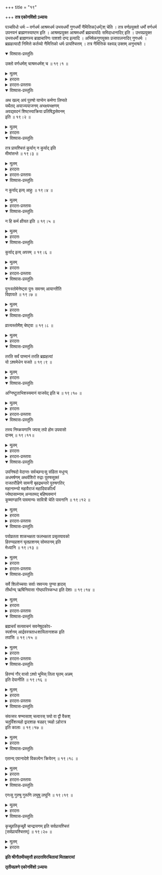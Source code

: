 +++
title = "१९"

+++
**तत्र एकोनविंशो ऽध्यायः**

पञ्चविधो धर्मः – वर्णधर्म आश्रमधर्म उभयधर्मो गुणधर्मो नैमित्तिक[धर्म]श् चेति । तत्र वर्णप्रयुक्तो धर्मो वर्णधर्म उपनयनं ब्राह्मणस्याष्टम इति । आश्रमप्रयुक्त आश्रमधर्मो ब्रह्मचार्यादेः समिदाधानादिर् इति । उभयप्रयुक्त उभयधर्मो ब्राह्मणस्य ब्राह्मचारिणः पाशशो दण्द इत्यादि । अभिषेकगुणयुक्तः प्रजापालनादिर् गुणधर्मः । ब्रह्महत्यादौ निमित्ते कर्तव्यो नैमित्तिको धर्मः प्रायश्चित्तम् । तत्र नैमित्तिकं वक्ष्यन्न् उक्तम् अनुभाषते ।

<details open><summary>विश्वास-प्रस्तुतिः</summary>

उक्तो वर्णधर्मश् चाश्रमधर्मश् च ॥ १९।१ ॥
</details>

<details><summary>मूलम्</summary>

उक्तो वर्णधर्मश् चाश्रमधर्मश् च ॥ १९।१ ॥
</details>

<details><summary>हरदत्तः</summary>

उभयधर्मगुणधर्मयोर् अप्य् उपलक्षणम् एतत् । यद्य् अप्य् अन्यत्रोक्तं नानुभाष्यते ऽननुभाषणे ऽपि वक्ष्यमाणं शक्यते वक्तुम् इति तथापीहानुभाष्यत आशङ्कानिवृत्त्यर्थ् । अन्यथोपविषाद् दैविकानि पुनःस्तोमादीनि प्रायश्चित्तण्य् उदाहरिष्यन्ते तानि च शूद्रस्य न संभवन्त्य् अतस् तद्वद् एव पुनःस्तोमादीनि प्रायश्चित्तान्तराण्य् अपि शूद्रस्य न स्युर् इति कश्चिद् आशङ्केत । अपर आह – य उक्तो धर्मः स एव वर्णिनाम् आश्रमिणां च धर्मः । वक्ष्यमाणस् तु पुरुषमात्रधर्मः । यद् आह – अथ खल्व् अयं पुरुष इति । किं सिद्धं भवति । प्रतिलोमानाम् अपि प्रायश्चित्तेष्व् अधिकारः सिद्धो भवति । यद्य् अपि तेषां भक्ष्याभक्ष्यविवेको नास्ति तथापि गोब्राह्मणादिवधे ब्राह्मणस्वर्णादिहरणे च प्रायश्चित्तं भवत्य् एव । अकुर्वाणा एव तु प्रायश्चित्तं राज्ञा वध्याः । अहिंसासत्यास्तेयब्रह्मचर्यापरिग्रहादिमनुष्यमात्रधर्मा न वर्णेष्व् आश्रमेषु वा नियताः । अतस् तदतिक्रमे युक्तम् एव प्रायश्चित्तम् । यत् तु पूर्वम् उक्तं प्रतिलोमास् तु धर्महीना इति, तद् ऐहिकामुष्मिकश्रेयःसाधनेषु कर्मस्व् अधिकारनिवृत्तिपरम् इति ॥ १९।१ ॥
</details>



<details><summary>हरदत्त-प्रस्तावः</summary>

प्रायश्चित्तस्य निमित्तान्य् आह ।
</details>

<details open><summary>विश्वास-प्रस्तुतिः</summary>

अथ खल्व् अयं पुरुषो याप्येन कर्मणा लिप्यते  
यथैतद् अयाज्ययाजनम् अभक्ष्यभक्षणम्   
  	अवद्यवदनं शिष्टस्याक्रिया प्रतिषिद्धसेवनम्  
  इति ॥ १९।२ ॥
</details>

<details><summary>मूलम्</summary>

अथ खल्व् अयं पुरुषो याप्येन कर्मणा लिप्यते  
यथैतद् अयाज्ययाजनम् अभक्ष्यभक्षणम्   
  	अवद्यवदनं शिष्टस्याक्रिया प्रतिषिद्धसेवनम्  
  इति ॥ १९।२ ॥
</details>

<details><summary>हरदत्तः</summary>

अथ खल्व् इति वाक्यालंकारे । अयं पुरुष इति संघातवर्तिनं प्रत्यगात्मानं निर्दिशति । याप्यं कुत्सितम् । याप्येन पापेन कर्मणा लिप्यते । तज्जन्येनाधर्मेण लिप्यमाने कर्मणा लिप्यत इति भाक्तो वादः । याप्यस्य कर्मण् उदाहरणप्रपञ्चो यथैतद् इत्यादि । यथेत्य् उदाहरणे । अयाज्याः पतितादयस् तेषां याजनम् । अभक्ष्या लशुनादयस् तेषां भक्षणम् । अवद्यम् अनृतासभ्यादि तस्य वदनं कथनम् । शिष्टं विहितं संध्योपासनादि तस्याक्रियाकरणम् । प्रतिषिद्धस्य हिंसादेः सेवनं करणम् । इति समाप्तौ । एतावद् एव याप्यं कर्मेति । प्रतिषिद्धसेवनम् इत्य् एव सिद्धेर् अयाज्ययाजनादिग्रहणं याजनाध्यापनप्रतिग्रहाः सर्वेषाम् इत्य् आपद्य् अनुज्ञा तत्रापि प्रायश्चित्तार्थम् । तत्र उशना: “आपद्विहितैः कर्मभिर् आपदं तीर्त्वा पुनस् तेषां प्रायश्चित्तं चतुर्भागं कुर्याद् इति । अभक्ष्यभक्षणग्रहणम् अप्य् आपदि व्याध्यादौ लशुनादिभक्षणविषयं च । अवद्यवदनग्रहणं तु

> प्राणिनां तु वधो यत्र तत्र साक्ष्य् अनृतं वदेत् ।

इत्यादिविषयम् च । तथा यत्र ब्राह्मण इति ज्ञाते तादयेयुर् अर्थं वा हरेयुस् तत्र तद्ग्रहणार्थम् । असभ्यानृतभाषणेनापि तन् निवार्य पश्चात् ताम् आपदं तीर्त्वा प्रायश्चित्तं चतुर्भागं चरेद् इति ॥ १९।२ ॥
</details>



<details open><summary>विश्वास-प्रस्तुतिः</summary>

तत्र प्रायश्चित्तं कुर्यान् न कुर्याद् इति   
मीमांसन्ते ॥ १९।३ ॥
</details>

<details><summary>मूलम्</summary>

तत्र प्रायश्चित्तं कुर्यान् न कुर्याद् इति   
मीमांसन्ते ॥ १९।३ ॥
</details>

<details><summary>हरदत्तः</summary>

तत्र तस्मिन् याप्यकर्मलेपे प्रायश्चित्तम्,

> प्रायो नाम तपः प्रोक्तं चित्तं निश्चय उच्यते ।  
> तपोनिश्चयसंयोगात् प्रायश्चित्तम् इति स्मृतम् ॥ 

इत्येवंलक्षणं कर्तव्यं न कर्तव्यम् इति विचारयन्ति ब्रह्मवादिनः ॥ १९।३ ॥
</details>



<details><summary>हरदत्त-प्रस्तावः</summary>

तत्र केचित् ।
</details>

<details open><summary>विश्वास-प्रस्तुतिः</summary>

न कुर्याद् इत्य् आहुः ॥ १९।४ ॥
</details>

<details><summary>मूलम्</summary>

न कुर्याद् इत्य् आहुः ॥ १९।४ ॥
</details>

<details><summary>हरदत्त-प्रस्तावः</summary>

तत्र हेतुः ।
</details>

<details open><summary>विश्वास-प्रस्तुतिः</summary>

न हि कर्म क्षीयत इति ॥ १९।५ ॥
</details>

<details><summary>मूलम्</summary>

न हि कर्म क्षीयत इति ॥ १९।५ ॥
</details>

<details><summary>हरदत्तः</summary>

हिशब्दो हेतौ । यस्मात् कृतं कर्म पुण्यं पापं च नान्तरेणोपभोगं क्षीयत इति । तथा च शङ्खः ।

> यथा पृथिव्यां बीजानि रत्नानि निधयो यथा ।  
> एवम् आत्मनि कर्माणि निष्ठन्ति प्रसवन्ति च ॥ इति ।

उत्पन्ने तु फले नश्यति यथा बीजम् अङ्कुरे । प्रायश्चित्तानि तु निमित्ते कर्मान्तराणि । यथा गृहदाहादौ क्षामवत्यदयः ॥ १९।५ ॥
</details>



<details open><summary>विश्वास-प्रस्तुतिः</summary>

कुर्याद् इत्य् अपरम् ॥ १९।६ ॥
</details>

<details><summary>मूलम्</summary>

कुर्याद् इत्य् अपरम् ॥ १९।६ ॥
</details>

<details><summary>हरदत्तः</summary>

कुर्यात् प्रायश्चित्तम् इत्य् अपरं दर्शनम् । नास्मात् परम् अस्तीत्य् अपरसिद्धान्तः ॥ १९।६ ॥
</details>



<details><summary>हरदत्त-प्रस्तावः</summary>

तत्र प्रमाणत्वेन श्रुतिवाक्यान्य् उदाहरति ।
</details>

<details open><summary>विश्वास-प्रस्तुतिः</summary>

पुनःस्तोमेनेष्ट्वा पुनः सवनम् आयान्तीति  
विज्ञायते ॥ १९।७ ॥
</details>

<details><summary>मूलम्</summary>

पुनःस्तोमेनेष्ट्वा पुनः सवनम् आयान्तीति  
विज्ञायते ॥ १९।७ ॥
</details>

<details><summary>हरदत्तः</summary>

अप्रतिग्राह्याद् ब्रह्म प्रतिगृह्य पुनःस्तोमेन यजेतेति श्रूयते । अभक्ष्यभक्षणम् अवद्यवदनं पुनःस्तोमेन तरतीति च । असत्प्रतिग्रहादिदोषदूषिताः पुनःस्तोमनाम्नैकाहेनेष्ट्वा पुनः सवनम् आयान्ति । सवनशब्देन कर्मोच्यते । पुनर् अपि श्रौतानि स्मार्तानि च कर्माण्य् आयान्त्य् आप्नुवन्ति । तद्योग्या भवन्ति ॥ १९।७ ॥
</details>



<details open><summary>विश्वास-प्रस्तुतिः</summary>

व्रात्यस्तोमैश् चेष्ट्वा ॥ १९।८ ॥
</details>

<details><summary>मूलम्</summary>

व्रात्यस्तोमैश् चेष्ट्वा ॥ १९।८ ॥
</details>

<details><summary>हरदत्तः</summary>

पुनः सवनम् आयान्तीत्य् अनुषङ्गः । व्रात्या यथाकालम् अनुपनीताः । तेषां कर्तव्याः प्रायश्चित्तयागा व्रात्यस्तोमाः । बहुवचननिर्देशाद् बहवस् ते प्रत्येतव्याः ॥ १९।८ ॥
</details>



<details open><summary>विश्वास-प्रस्तुतिः</summary>

तरति सर्वं पाप्मानं तरति ब्रह्महत्यां   
यो ऽश्वमेधेन यजते ॥ १९।९ ॥
</details>

<details><summary>मूलम्</summary>

तरति सर्वं पाप्मानं तरति ब्रह्महत्यां   
यो ऽश्वमेधेन यजते ॥ १९।९ ॥
</details>

<details><summary>हरदत्तः</summary>

इति चेति वक्ष्यमाणम् अपेक्ष्यते । विज्ञायत इत्य् अनुषङ्गः ॥ १९।९ ॥
</details>



<details open><summary>विश्वास-प्रस्तुतिः</summary>

अग्निष्टुताभिशस्यमानं याजयेद् इति च ॥ १९।१० ॥
</details>

<details><summary>मूलम्</summary>

अग्निष्टुताभिशस्यमानं याजयेद् इति च ॥ १९।१० ॥
</details>

<details><summary>हरदत्तः</summary>

अग्निष्टुन् नामैकाहस् तेनाभिशस्यमानं याजयेत् । अत्र पुनःस्तोमादीनां दोषनिर्घातार्थतया श्रुतत्वाद् उपभोगेनेव प्रायश्चित्तेनापि पापकं कर्म क्षीयते । शङ्खवचनं चाकृतप्रायश्चित्तविषयं पुण्यविषयं च । अथ कस्माद् वचनगम्ये ऽर्थे विचारः क्रियते । कुर्यान् न कुर्याद् इति । न ह्य् उपनयनादाव् एवं विचारः कृत इति उच्यते । प्रायश्चित्तस्तुत्यर्थो ऽयं विचारः ॥ १९।१० ॥
</details>

<details><summary>हरदत्त-प्रस्तावः</summary>

इदानीं येष्व् आहत्य न प्रायश्चित्तं विहितं तेषु प्रायश्चित्तान्य् उपदिशति ।
</details>

<details open><summary>विश्वास-प्रस्तुतिः</summary>

तस्य निष्क्रयणानि जपस् तपो होम उपवासो   
दानम् ॥ १९।११॥
</details>

<details><summary>मूलम्</summary>

तस्य निष्क्रयणानि जपस् तपो होम उपवासो   
दानम् ॥ १९।११॥
</details>

<details><summary>हरदत्तः</summary>

तस्य याप्यस्य कर्मणो जपादीनि पञ्च निष्क्रयणानि शोधनानि ॥ १९।११ ॥
</details>



<details><summary>हरदत्त-प्रस्तावः</summary>

तत्र जप इत्य् उक्तं जपान् आह ।
</details>

<details open><summary>विश्वास-प्रस्तुतिः</summary>

उपनिषदो वेदान्तः सर्वच्छन्दःसु संहिता मधून्य्  
अधमर्षणम् अथर्वशिरो रुद्राः पुरुषसूक्तं   
राजतरौहिणे सामनी बृहद्रथन्तरे पुरुषगतिर्   
महानाम्न्यो महावैराजं महादिवाकीर्त्यं   
ज्येष्ठसाम्नाम् अन्यतमद् बहिष्पवमानं   
कूष्माण्डानि पावमान्यः सावित्री चेति पावनानि ॥ १९।१२ ॥
</details>

<details><summary>मूलम्</summary>

उपनिषदो वेदान्तः सर्वच्छन्दःसु संहिता मधून्य्  
अधमर्षणम् अथर्वशिरो रुद्राः पुरुषसूक्तं   
राजतरौहिणे सामनी बृहद्रथन्तरे पुरुषगतिर्   
महानाम्न्यो महावैराजं महादिवाकीर्त्यं   
ज्येष्ठसाम्नाम् अन्यतमद् बहिष्पवमानं   
कूष्माण्डानि पावमान्यः सावित्री चेति पावनानि ॥ १९।१२ ॥

</details>

<details><summary>हरदत्तः</summary>

उपनिषदो रहस्यब्राह्मणान्य् आध्यात्मिकानि । तद्व्यतिरिक्ता आरण्यकभागाः वेदान्ताः । सर्वछन्दःसु सर्वेषु प्रवचनेषु संहिता संहितापाठो न पदक्रमादिपाठः । मधूनि मधुशब्दयुक्तानि यजूंषि ब्रह्मम् एतु माम् इत्यादीनि । अघमर्षणम् “ऋतं च सत्यं च” इति सूक्तं षडृचम् अघमर्षणेन ऋषिणा दृष्टम् । अथर्वशिरो ऽथर्ववेदे प्रसिद्धम् । “देवा ह वै स्वर्गं लोकम् अगमन्” इत्यादि । रुद्राः “नमस् ते रुद्र मन्यवे” इत्याद्या अनुवाका एकादश । एकशतं यजुःशाखास् तासु सर्वासु पठ्यन्ते । पुरुषसूकम् “सहस्रशीर्षा” इत्यादि । राजतरौहिणे सामनी “इन्द्रं नरो नेमधिता हवन्ते” इत्य् अस्याम् ऋचि गीयेते । “त्वाम् इद्धि हवामहे” इत्य् आभ्यां बृहत् । “अभि त्वा शूर नोनुमः” इत्य् अत्र रथंतरम् । “अहम् अस्मि प्रथमजा ऋतस्य” इत्य् अस्यां पुरुषगतिः । महानाम्न्यः “विदामघवन्” इत्याद्या ऋचः । महावैराजम् “पिबा सोमम्” इत्य् अस्व्यां गीतं साम । महादिवाकीर्त्यम् “विभ्राड् बृहत् पिबतु” इत्य् अस्याम् । ज्येष्ठसामानि तलवकारिणाम् “उद् उ त्यं चित्रम्” इत्य् एतयोर् गीतानि । छन्दोगास् त्व् आहुः: “मूर्धानं दिवः” इत्य् अस्यां गीतानि त्रीणि सामान्य् आज्यदोहादीनि । ब्राह्मणे तथा श्रुतत्वात् । बहिष्पवमानम् “उपास्मै गायता नरः” इत्य् एतासु गीतम् । कूष्माण्डानि तैत्तिरीयके स्वाध्यायब्राह्मणे “यद् देवा देवहेडनम्,” “यद् अदीव्य नृणाम्,” “आयुष्टे विश्वतो ऽदधत्” इत् त्रयो ऽनुवाकाः । यजुष्ट्वाभिप्रायो नपुंसकनिर्देशः । तत्रैवाच्छिद्राख्ये प्रश्ने “यद् देवा देवहेलनम्” इत्य् अनुवाके या ऋचस् ताः कूष्माण्ड्यः । पवमानः सोमो देवता यासां ताः पावमान्यः “स्वादिष्ठया मदिष्ठया” इत्याद्या आ मण्डलसमाप्तेः । “तत् सवितुर् वरेण्यम्” इत्य् एषा सावित्री प्रसिद्धा । न या काचन सवितृदेवत्या । इतिशब्दः प्रकारवचनः । एवंप्रकानाण्य् अन्यान्य् अपि पावमानानीति । तत्र मनुः ।

> कौत्सं जप्त्वाप इत्य् एतद् वासिष्ठं च तृचं प्रति ।  
> माहित्रं शुद्धलिङ्गं च सुरापो ऽपि विशुध्यति ॥  
> सकृज् जप्त्वास्यवामीयं शिवसम्कल्पम् एव च ।  
> सुवर्णम् अपहृत्यापि क्षणाद् भवति निर्मलः ॥  
> हविष्पान्तीयम् अभ्यस्य न तमंह इतीति च ।  
> जप्त्वा तु पौरुषं सूक्तं मुच्यते गुरुतल्पगः ॥  
> सोमारौद्रं तु बह्वेना मासम् अभ्यस्य शुध्यति ॥

इत्यादि । प्रायश्चित्तप्रकरणे पुनः पावमानानीतिवचनात् प्रायश्चित्तव्यतिरेकेणाप्य् ऋद्धिकामस्याहर् अहर् एतानि जप्यानि ॥ १९।१२ ॥
</details>



<details><summary>हरदत्त-प्रस्तावः</summary>

जपे प्रवृत्तस्याहारनियमम् आह ।
</details>

<details open><summary>विश्वास-प्रस्तुतिः</summary>

पयोव्रतता शाकभक्षता फलभक्षता प्रसृतयावको  
हिरण्यप्राशनं घृतप्राशनम् सोमपानम् इति  
  मेध्यानि ॥ १९।१३ ॥
</details>

<details><summary>मूलम्</summary>

पयोव्रतता शाकभक्षता फलभक्षता प्रसृतयावको  
हिरण्यप्राशनं घृतप्राशनम् सोमपानम् इति  
  मेध्यानि ॥ १९।१३ ॥
</details>

<details><summary>हरदत्तः</summary>

पयोव्रतता क्षीराहारता । व्रतग्रहणाद् उपवासन्यायेन । शाकं वास्तुकादि । फलं कदल्यादेः । प्रसृतयावकः प्रसृतपरिमितैर् यवैः पक्व ओदनः । तत्र औशनसो विशेषः: स्नातः शुचिर् भूत्वोदितेषु नक्षत्रेषु ताम्रभाजने प्रसृतयावकं श्रपयेद् यथा यवागूर् भवति । तस्य श्रपणकाले रक्षां कुर्यात् । “नमो रुद्राय भूताधिपतये पर्वतानां पतये त्वम् इमम् रक्षस्व” इति । शृते ऽवरोप्य देवस्य त्वा सवितुर् इत्यादिनोत्पूय ततो ऽभिमन्त्रयेत् ।

> यवो ऽसि धान्यराजो ऽसि वारुणो मधुसंयुतः ।  
> निर्णोदः सर्वपापानां पवित्रम् ऋषिभिः स्मृतम् ॥  
> वाचा कृतं कर्मकृतं मनसा दुर्विचिन्तनम् ।  
> अलक्ष्मीं कालकण्ठीं च सर्वं पुनत मे यवाः ॥  
> महापातकसंयुक्तं दारुणं राजकिल्बिषम् ।  
> बालवृत्तम् अधर्मं च सर्वं पुनत मे यवाः ॥  
> सुवर्णस्तैन्यम् अव्रत्यम् अयाज्यस्य च याजनम् ।  
> ब्राह्मणानां परीवादं सर्वं पुनत मे यवाः ॥  
> श्वसूकरावभूतं च काकाद्युच्छिष्टम् एव च ।  
> मातापित्रोर् शुश्रूषां सर्वं पुनत मे यवाः ॥  
> गणान्नं गणिकान्नं च शूद्रान्नं श्राद्धसूतकम् ।  
> चोरस्यान्नं तथाभक्ष्यं सर्वं पुनत मे यवाः ॥

इत्य् एतैः षड्भिः \

> ततो ब्रह्मा देवानाम् इति प्राश्य ततः प्राणाय स्वाहेत्यादिभिर् यथोक्तं सर्वं प्राश्नीयात् षड्रात्रम् । ततो नियमातिक्रमजात् प्रतिषिद्धसेवनजाद् अभ्यक्ष्यभक्षणजाच् च सर्वस्मात् पापात् प्रमुच्यते । सप्तरात्रं पीत्वा भ्रूणहत्यां गुरुतल्पं सुवर्णस्तैन्यं सुरापानं च पुनाति । एकादशरात्रं पीत्वा सर्वकृतपापं नुदति । एकविंसतिरात्रं पीत्वा गणान् पश्यति गणाधिपतिं पश्यति विद्यां पश्यति विद्याधिपतिं पश्यति । एवम् अहर् अहर् अनन्याहारो यवागूं प्राश्नीयाद् इति । सर्पिरादौ हिरण्यं विघृष्य प्राशनं हिरण्यप्राशनम् । घृतप्राशनं प्रसिद्धम् । सोमपानं क्रताव् उक्तम् । बहिर् अप्य् अन्ये । इतिकरनाद् यच् चान्यद् एवम् उक्तं पञ्चगव्यशङ्खपुष्पादि तस्य प्राशनं मेध्यं विज्ञेयम् ॥ १९।१३ ॥
</details>



<details><summary>हरदत्त-प्रस्तावः</summary>

अथ जपादीनां स्थानम् आह ।
</details>

<details open><summary>विश्वास-प्रस्तुतिः</summary>

सर्वे शिलोच्चयाः सर्वाः स्रवन्त्यः पुण्या ह्रादस्  
तीर्थान्य् ऋषिनिवासा गोष्ठपरिस्कन्धा इति देशाः ॥ १९।१४ ॥
</details>

<details><summary>मूलम्</summary>

सर्वे शिलोच्चयाः सर्वाः स्रवन्त्यः पुण्या ह्रादस्  
तीर्थान्य् ऋषिनिवासा गोष्ठपरिस्कन्धा इति देशाः ॥ १९।१४ ॥
</details>

<details><summary>हरदत्तः</summary>

शिसोच्चयाः शैलाः । स्रवन्त्यो नद्यः । सर्वग्रहणात् पुण्यापुण्यविभागो नादरणीयः । पुण्या ह्रदाः पुष्करिण्यादयः । प्रयागादीनि तीर्थानि । ऋषिनिवासा वसिष्ठादीनाम् आश्रमाः । गोष्ठः गवां स्थानम् । परिस्कन्धो देवालयः । इतिकरणान् नैमिषारण्यादीनि ॥ १९।१४ ॥
</details>



<details><summary>हरदत्त-प्रस्तावः</summary>

व्याख्यातः सहपरिकरेण जपः । तपःस्वरूपम् आह ।
</details>

<details open><summary>विश्वास-प्रस्तुतिः</summary>

ब्रह्मचर्यं सत्यवचनं सवनेषूदकोप-  
स्पर्शनम् आर्द्रवस्त्रताधःशायितानाशक इति   
  तपांसि ॥ १९।१५ ॥
</details>

<details><summary>मूलम्</summary>

ब्रह्मचर्यं सत्यवचनं सवनेषूदकोप-  
स्पर्शनम् आर्द्रवस्त्रताधःशायितानाशक इति   
  तपांसि ॥ १९।१५ ॥
</details>

<details><summary>हरदत्तः</summary>

ब्रह्मचर्यं मैथुनत्यागः । सत्यवचनं दृष्टार्थवादित्वम् । सवनेषु प्रातर् मध्यंदिने सायं चोदकस्पर्शनं स्नानम् । आर्द्रवस्त्रता स्नानसमये परिहितस्य वाससस् तथैवापीडितस्य धारणम् । अधःशायिता स्थण्डिलशायिता । अशनम् आशः । स एवाशकस् तस्याभावो ऽनाशको ऽनशनम् । अत्रापीतिकरणात् प्राणायामादीनां ग्रहणम् । अत्र मनुः ।

> सव्याहृतिकाः सप्रणवाः प्राणायामास् तु षोडश ।  
> अपि भ्रूणहनं मासात् पुनन्त्य् अहर् अहः कृताः ॥ इति ।

होमाः कूष्माण्डगणहोमादयः प्रसिद्धत्वाद् इहानुक्ताः । तत्र श्रुतिः: “कूष्माण्डैर् जुहुयाद् यो ऽपूत इव मन्येत” इत्यादि । गणहोमस् तु बौधायनोक्तः ।

> क्षापवित्रं सहस्राक्षो मृगारो ऽंहोमुचौ गणौ ।  
> पावमान्यश् च कूष्माण्ड्यो वैश्वानर्य ऋचश् च याः ॥  
> घृतौदनेन ता जुह्वत् सप्ताहं सवनत्रयम् ।  
> मौनव्रती हविष्याशी निगृहीतेन्द्रियक्रियः ।  
> मुच्यते सर्वपापेभ्यो महतः पातकाद् अपि ॥ इति ।

याज्ञवल्क्यः ।

> यत्र यत्र च संकीर्णम् आत्मानं मन्यते जनः ।  
> तत्र तत्र तिलैर् होमः सावित्र्याः प्रत्यहं जपः ॥ इति ।

मनुः ।

> न सावित्रीसमं जप्यं नाज्याहुतिसमं हुतम् ।  
> नान्नतोयसमं दानं न चाहिंसापरं तपः ॥ इति ।

उपवासो भक्तत्यागः । स एव तपःस्व् अपि पुनः पुनः पठ्यत आदरख्यापनार्थम् । अपर आह – निष्क्रयणेषु पठित उपवास इन्द्रियनिग्रहः ।

> व्यावृत्तस्यैव दोषेभ्यो यस् तु वासु गुणैः सह ।  
> उपवासं तम् आहुस् तु न शरीरस्य शोषणात् ॥

इति पुराणे दर्शनाद् इति ॥ १९।१५ ॥
</details>



<details><summary>हरदत्त-प्रस्तावः</summary>

अथ देयान्य् आह ।
</details>

<details open><summary>विश्वास-प्रस्तुतिः</summary>

हिरण्यं गौर् वासो ऽश्वो भूमिस् तिला घृतम् अन्नम्  
इति देयानीति ॥ १९।१६ ॥
</details>

<details><summary>मूलम्</summary>

हिरण्यं गौर् वासो ऽश्वो भूमिस् तिला घृतम् अन्नम्  
इति देयानीति ॥ १९।१६ ॥
</details>

<details><summary>हरदत्तः</summary>

निगदव्याख्यातम् एतत् ॥ १९।१६ ॥
</details>



<details><summary>हरदत्त-प्रस्तावः</summary>

अथ कियान् कालो जपादीनाम् इत्य् अत आह ।
</details>

<details open><summary>विश्वास-प्रस्तुतिः</summary>

संवत्सरः षण्मासाश् चत्वारस् त्रयो वा द्वौ वैकश्  
चतुर्विंशत्यहो द्वादशाहः षडहर् त्र्यहो ऽहोरात्र  
  इति कालाः ॥ १९।१७ ॥
</details>

<details><summary>मूलम्</summary>

संवत्सरः षण्मासाश् चत्वारस् त्रयो वा द्वौ वैकश्  
चतुर्विंशत्यहो द्वादशाहः षडहर् त्र्यहो ऽहोरात्र  
  इति कालाः ॥ १९।१७ ॥
</details>

<details><summary>हरदत्तः</summary>

एतेषु यावता शुद्धो मन्यते तावान् कालः ॥ १९।१७ ॥
</details>



<details open><summary>विश्वास-प्रस्तुतिः</summary>

एतान्य् एवानादेशे विकल्पेन क्रियेरन् ॥ १९।१८ ॥
</details>

<details><summary>मूलम्</summary>

एतान्य् एवानादेशे विकल्पेन क्रियेरन् ॥ १९।१८ ॥
</details>

<details><summary>हरदत्तः</summary>

एतान्य् एव जपादीनि निष्क्रयणान्य् अनादेशे यत्राहत्य प्रायश्चित्तम् अनिर्दिष्टं तत्र विषये विकल्पेन कर्तव्यानि । एवकारः पौनर्वचनिकः । तद् यथा – देवदत्तो ग्रामं गच्छतु स एवारण्यम् इति । किं सिद्धं भवति । येषु नियते(मित्ते)ष्व् आहत्य प्रायश्चित्तम् उक्तं तेष्व् अप्य् अभ्यासानुबन्धादौ प्रतिपूरणापेक्षायां जपादीनाम् अनुप्रवेशः सिद्धो भवति ॥ १९।१८ ॥
</details>



<details><summary>हरदत्त-प्रस्तावः</summary>

किं तुल्यवद् विकल्पो नेत्य् आह ।
</details>

<details open><summary>विश्वास-प्रस्तुतिः</summary>

एनःसु गुरुषु गुरूणि लघुषु लघूनि ॥ १९।१९ ॥
</details>

<details><summary>मूलम्</summary>

एनःसु गुरुषु गुरूणि लघुषु लघूनि ॥ १९।१९ ॥
</details>

<details><summary>हरदत्तः</summary>

अभिसंधिकृतम् एनो गुरु तद्विपरीतं लघु । एवम् अभ्यासानुबन्धादाव् अपि द्रष्टव्यम् । यथाह आपस्तम्बः: “यः प्रमत्तो हन्ति प्राप्तं दोषफलं सह संकल्पेन भूय एवम् अन्येष्व् अपि दोषवत्सु कर्मसु तथा पुण्यफलेषु यथा कर्माभ्यासे” इति ॥ १९।१९ ॥
</details>

<details open><summary>विश्वास-प्रस्तुतिः</summary>

कृच्छ्रातिकृच्छ्रौ चान्द्रायणम् इति सर्वप्रायश्चित्तं  
[सर्वप्रायश्चित्तम्] ॥ १९।२० ॥
</details>

<details><summary>मूलम्</summary>

कृच्छ्रातिकृच्छ्रौ चान्द्रायणम् इति सर्वप्रायश्चित्तं  
[सर्वप्रायश्चित्तम्] ॥ १९।२० ॥
</details>

<details><summary>हरदत्तः</summary>

कृच्छ्रातिकृच्छ्रौ चान्द्रायणं चोपरिष्टाद् वक्ष्यन्ते । सर्वग्रहणान् न केवलम् अनादेशे । एतानि च गुरून्य् एनांसि समस्तानि समुदितानि प्रायश्चित्तं लघून्य् एकम् एकं लघुतरे ऽतिकृच्छ्रो लघुतमे कृच्छ्रः । मनुर् अप्य् आह ।

> संवत्सरस्यैकम् अपि चरेत् कृच्छ्रं द्विजोत्तमः ।  
> अज्ञातभुक्तशुद्ध्यर्थं ज्ञातस्य तु विशेषतः ॥ इति ।

इतिकरणाद् यच् चान्यद् एवम् उक्तम् । तत्र मनुः ।

> यतामनो ऽप्रमत्तस्य द्वादशाहम् अभोजनम् ।  
> पराको नाम कृच्छ्रो ऽयं सर्वपापप्रणाशनः ॥ इति ।

[अभ्यासो ऽध्यायसमाप्त्यर्थः] ॥ १९।२० ॥
</details>

**इति श्रीगौतमीयवृत्तौ हरदत्तविरचितायां मिताक्षरायां**

**तृतीयप्रश्ने एकोनविंशो ऽध्यायः**
